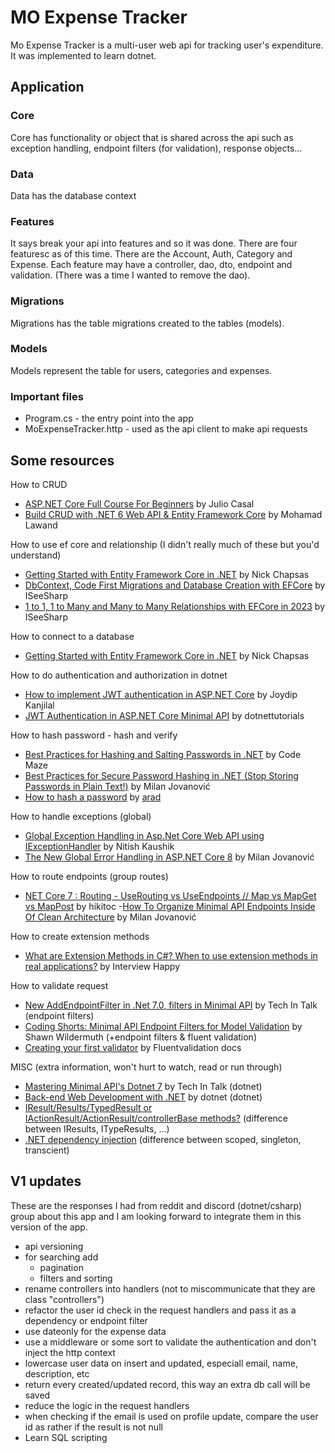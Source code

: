 # MO Expense Tracker

Mo Expense Tracker is a multi-user web api for tracking user's expenditure. It was implemented to learn dotnet.

## Application

### Core

Core has functionality or object that is shared across the api such as exception handling, endpoint filters (for validation), response objects...

### Data

Data has the database context

### Features

It says break your api into features and so it was done. There are four featuresc as of this time. There are the Account, Auth, Category and Expense. Each feature may have a controller, dao, dto, endpoint and validation. (There was a time I wanted to remove the dao).

### Migrations

Migrations has the table migrations created to the tables (models).

### Models

Models represent the table for users, categories and expenses.

### Important files

-   Program.cs - the entry point into the app
-   MoExpenseTracker.http - used as the api client to make api requests

## Some resources

How to CRUD

-   [ASP.NET Core Full Course For Beginners](https://www.youtube.com/watch?v=AhAxLiGC7Pc) by Julio Casal
-   [Build CRUD with .NET 6 Web API & Entity Framework Core](https://www.youtube.com/watch?v=wtFs4356xp4) by Mohamad Lawand

How to use ef core and relationship (I didn't really much of these but you'd understand)

-   [Getting Started with Entity Framework Core in .NET](https://www.youtube.com/watch?v=2t88FOeQ898) by Nick Chapsas
-   [DbContext, Code First Migrations and Database Creation with EFCore](https://www.youtube.com/watch?v=A4tpHy__LN0) by ISeeSharp
-   [1 to 1, 1 to Many and Many to Many Relationships with EFCore in 2023](https://www.youtube.com/watch?v=9sXXfq0GDYI) by ISeeSharp

How to connect to a database

-   [Getting Started with Entity Framework Core in .NET](https://www.youtube.com/watch?v=2t88FOeQ898) by Nick Chapsas

How to do authentication and authorization in dotnet

-   [How to implement JWT authentication in ASP.NET Core](https://www.infoworld.com/article/2336284/how-to-implement-jwt-authentication-in-aspnet-core.html) by Joydip Kanjilal
-   [JWT Authentication in ASP.NET Core Minimal API](https://dotnettutorials.net/lesson/jwt-authentication-in-asp-net-core-minimal-api) by dotnettutorials

How to hash password - hash and verify

-   [Best Practices for Hashing and Salting Passwords in .NET](https://www.youtube.com/watch?v=Sh_PxjTmBug) by Code Maze
-   [Best Practices for Secure Password Hashing in .NET (Stop Storing Passwords in Plain Text!)](https://www.youtube.com/watch?v=J4ix8Mhi3rs) by Milan Jovanović
-   [How to hash a password](https://stackoverflow.com/questions/4181198/how-to-hash-a-password/73125177#73125177) by [arad](https://stackoverflow.com/users/7734384/arad)

How to handle exceptions (global)

-   [Global Exception Handling in Asp.Net Core Web API using IExceptionHandler](https://www.youtube.com/watch?v=bEYlNuwTSms) by Nitish Kaushik
-   [The New Global Error Handling in ASP.NET Core 8](https://www.youtube.com/watch?v=uOEDM0c9BNI) by Milan Jovanović

How to route endpoints (group routes)

-   [NET Core 7 : Routing - UseRouting vs UseEndpoints // Map vs MapGet vs MapPost](https://www.youtube.com/watch?v=NCZzYxzHrN8) by hikitoc -[How To Organize Minimal API Endpoints Inside Of Clean Architecture](https://www.youtube.com/watch?v=GCuVC_qDOV4) by Milan Jovanović

How to create extension methods

-   [What are Extension Methods in C#? When to use extension methods in real applications?](https://www.youtube.com/watch?v=JDNPJyiu3Ec) by Interview Happy

How to validate request

-   [New AddEndpointFilter in .Net 7.0, filters in Minimal API](https://www.youtube.com/watch?v=rOr-7sNKUds) by Tech In Talk (endpoint filters)
-   [Coding Shorts: Minimal API Endpoint Filters for Model Validation](https://www.youtube.com/watch?v=_S-r6SxLGn4) by Shawn Wildermuth (+endpoint filters & fluent validation)
-   [Creating your first validator](https://docs.fluentvalidation.net/en/latest/start.html) by Fluentvalidation docs

MISC (extra information, won't hurt to watch, read or run through)

-   [Mastering Minimal API's Dotnet 7](https://www.youtube.com/playlist?list=PLlfN4N9fXldtMXcDqtJFstYVtjX_Xt-gY) by Tech In Talk (dotnet)
-   [Back-end Web Development with .NET](https://www.youtube.com/playlist?list=PLdo4fOcmZ0oWunQnm3WnZxJrseIw2zSAk) by dotnet (dotnet)
-   [IResult/Results/TypedResult or IActionResult/ActionResult/controllerBase methods?](https://www.reddit.com/r/dotnet/comments/172wumc/iresultresultstypedresult_or/) (difference between IResults, ITypeResults, ...)
-   [.NET dependency injection](https://learn.microsoft.com/en-us/dotnet/core/extensions/dependency-injection#service-lifetimes) (difference between scoped, singleton, transcient)

## V1 updates

These are the responses I had from reddit and discord (dotnet/csharp) group about this app and I am looking forward to integrate them in this version of the app.

-   api versioning
-   for searching add
    -   pagination
    -   filters and sorting
-   rename controllers into handlers (not to miscommunicate that they are class "controllers")
-   refactor the user id check in the request handlers and pass it as a dependency or endpoint filter
-   use dateonly for the expense data
-   use a middleware or some sort to validate the authentication and don't inject the http context
-   lowercase user data on insert and updated, especiall email, name, description, etc
-   return every created/updated record, this way an extra db call will be saved
-   reduce the logic in the request handlers
-   when checking if the email is used on profile update, compare the user id as rather if the result is not null
-   Learn SQL scripting
